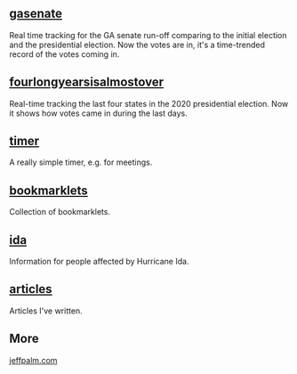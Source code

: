## [gasenate](/gasenate/both.html)

Real time tracking for the GA senate run-off comparing to the initial
election and the presidential election. Now the votes are in, it's a
time-trended record of the votes coming in.

## [fourlongyearsisalmostover](/fourlongyearsisalmostover)

Real-time tracking the last four states in the 2020 presidential
election. Now it shows how votes came in during the last days.

## [timer](/timer)

A really simple timer, e.g. for meetings.

## [bookmarklets](/bookmarklets)

Collection of bookmarklets.

## [ida](/ida)

Information for people affected by Hurricane Ida.

## [articles](/articles)

Articles I've written.

## More
    
[jeffpalm.com](http://jeffpalm.com)
